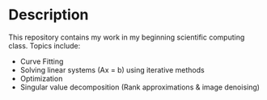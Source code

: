 # Description

This repository contains my work in my beginning scientific computing class. Topics include:
  * Curve Fitting
  * Solving linear systems (Ax = b) using iterative methods
  * Optimization
  * Singular value decomposition (Rank approximations & image denoising)
